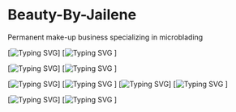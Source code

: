 # Beauty-By-Jailene
Permanent make-up business 
specializing in microblading


[![Typing SVG](https://readme-typing-svg.demolab.com/?lines=SoftwareEngineer+Meroni)]
[![Typing SVG](https://readme-typing-svg.demolab.com/?lines=Delegations+RegistrationPage+Calendar+FunctionalLinks+Routes+SearchBar+Mongo+Deployment)
]

[![Typing SVG](https://readme-typing-svg.demolab.com/?lines=Developer+Karlie)]
[![Typing SVG](https://readme-typing-svg.demolab.com/?lines=Delegations+Controllers+SearchBar+Mongo+Deployment+LoginForm)
]

[![Typing SVG](https://readme-typing-svg.demolab.com/?lines=Developer+Tara)]
[![Typing SVG](https://readme-typing-svg.demolab.com/?lines=Delegations+Models+ImageCSS+Mongo+Deployment+Routes+Styling)
]
[![Typing SVG](https://readme-typing-svg.demolab.com/?lines=Developer+Victor)]
[![Typing SVG](https://readme-typing-svg.demolab.com/?lines=Delegations+Models+Place+HeaderCSS+Styling)
]

[![Typing SVG](https://readme-typing-svg.demolab.com/?lines=Developer+Alejandro)]
[![Typing SVG](https://readme-typing-svg.demolab.com/?lines=Delegations+Models+User+LoginCSS+IndexCSS+Styling)
]

